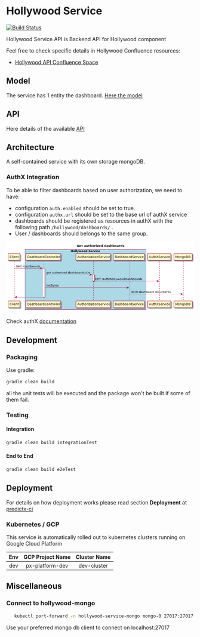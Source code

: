 # Hollywood Service

[![Build Status](https://jenkins.pibenchmark.com/buildStatus/icon?job=HOL/hollywood-service/develop)](https://jenkins.pibenchmark.com/job/HOL/job/hollywood-service/job/develop/)

Hollywood Service API is Backend API for Hollywood component

Feel free to check specific details in Hollywood Confluence resources:
* [Hollywood API Confluence Space](https://confluence.pibenchmark.com/display/PLATHOLLYWOOD/Hollywood+Service+API) 


## Model

The service has 1 entity the dashboard. [Here the model](./src/main/kotlin/net/pi/platform/hollywood/model/Dashboard.kt)

## API

Here details of the available [API](./src/main/kotlin/net/pi/platform/hollywood/controller/DashboardController.kt)
## Architecture

 A self-contained service with its own storage mongoDB.
 
### AuthX Integration

 To be able to filter dashboards based on user authorization, we need to have:
  
  - configuration `auth.enabled` should be set to true.
  - configuration `authx.url` should be set to the base url of authX service
  - dashboards should be registered as resources in authX with the following path `/hollywood/dashboards/` .
  - User / dashboards should belongs to the same group. 

![Sequence diagram](./doc/authx_dashboards_sequence.png)

Check authX [documentation](https://bitbucket.pibenchmark.com/projects/AUTHX/repos/authx-service-kt/browse/README.md)

## Development 
### Packaging

Use gradle:

```sh
gradle clean build
```
all the unit tests will be executed and the package won't be built if some of them fail.

### Testing

#### Integration
```sh
gradle clean build integrationTest
```

#### End to End
```sh
gradle clean build e2eTest
```

## Deployment
For details on how deployment works please read section __Deployment__ at [predictx-ci](https://bitbucket.pibenchmark.com/projects/QA/repos/predictx-ci/browse/README.md)

### Kubernetes / GCP

This service is automatically rolled out to kubernetes clusters running on Google Cloud Platform

|Env  | GCP Project Name | Cluster Name|
|:---:|:----------------:|:-----------:|
|dev  | px-platform-dev  | dev-cluster 

## Miscellaneous

### Connect to hollywood-mongo
```sh
   kubectl port-forward -n hollywood-service-mongo mongo-0 27017:27017
```
Use your preferred mongo db client to connect on localhost:27017

